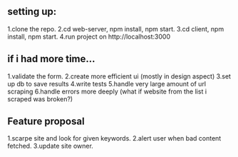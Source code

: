 ## setting up:

 1.clone the repo.
 2.cd web-server, npm install, npm start.
 3.cd client, npm install, npm start.
 4.run project on http://localhost:3000
 
## if i had more time...

 1.validate the form.
 2.create more efficient ui (mostly in design aspect)
 3.set up db to save results
 4.write tests
 5.handle very large amount of url scraping
 6.handle errors more deeply (what if website from the list i scraped was broken?)
 
## Feature proposal
 
 1.scarpe site and look for given keywords.
 2.alert user when bad content fetched.
 3.update site owner.

